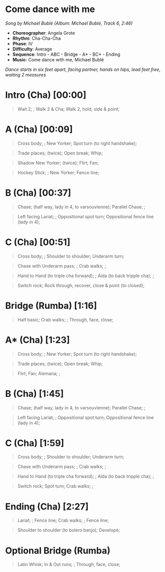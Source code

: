 # Come dance with me
*Song by Michael Bublé (Album: Michael Bublé, Track 6, 2:46)*

* **Choreographer**: Angela Grote
* **Rhythm**: Cha-Cha-Cha
* **Phase**: IV
* **Difficulty**: Average
* **Sequence**: Intro - ABC - Bridge - A* - BC* - Ending
* **Music**: Come dance with me, Michael Bublé

*Dance starts in six feet apart, facing partner, hands on hips, lead feet free, waiting 2 measures*

# Intro (Cha) [00:00]

> Wait 2; ; Walk 2 & Cha; Walk 2, hold, side & point;

# A (Cha) [00:09]

> Cross body; ; New Yorker; Spot turn (to right handshake);

> Trade places; (twice); Open break; Whip;

> Shadow New Yorker; (twice); Flirt; Fan;

> Hockey Stick; ; New Yorker; Fence line;

# B (Cha) [00:37]

> Chase; (half way, lady in 4, to varsouvienne); Parallel Chase; ;

> Left facing Lariat; ; Oppositional spot turn; Oppositional fence line (lady in 4);

# C (Cha) [00:51]

> Cross body; ; Shoulder to shoulder; Underarm turn;

> Chase with Underarm pass; ; Crab walks; ;

> Hand to Hand (to triple cha forward); ; Aida (to back tripple cha); ;

> Switch rock; Rock through, recover, close & point (to closed);

# Bridge (Rumba) [1:16]

> Half basic; Crab walks; ; Through, face, close;

# A* (Cha) [1:23]

> Cross body; ; New Yorker; Spot turn (to right handshake);

> Trade places; (twice); Open break; Whip;

> Flirt; Fan; Alemana; ;

# B (Cha) [1:45]

> Chase; (half way, lady in 4, to varsouvienne); Parallel Chase; ;

> Left facing Lariat; ; Oppositional spot turn; Oppositional fence line (lady in 4);

# C (Cha) [1:59]

> Cross body; ; Shoulder to shoulder; Underarm turn;

> Chase with Underarm pass; ; Crab walks; ;

> Hand to Hand (to triple cha forward); ; Aida (to back tripple cha); ;

> Switch rock; Spot turn; Crab walks; ;

# Ending (Cha) [2:27]

> Lariat; ; Fence line; Crab walks; ; Fence line;

> Shoulder to shoulder (to bolero banjo); Developé;

# Optional Bridge (Rumba)

> Latin Whisk; In & Out runs; ; Through, face, close;

<meta name="x:audio-file" content="m/Michael Bublé/To Be Loved/Michael Bublé - Come dance with me.mp3">